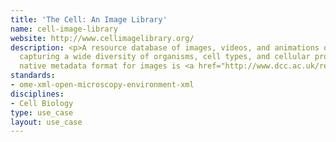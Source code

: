 ```yaml
---
title: 'The Cell: An Image Library'
name: cell-image-library
website: http://www.cellimagelibrary.org/
description: <p>A resource database of images, videos, and animations of cells,
  capturing a wide diversity of organisms, cell types, and cellular processes. Its
  native metadata format for images is <a href="http://www.dcc.ac.uk/resources/metadata-standards/ome-xml-open-microscopy-environment-xml">OME-XML</a>.</p>
standards:
- ome-xml-open-microscopy-environment-xml
disciplines:
- Cell Biology
type: use_case
layout: use_case
---
```


